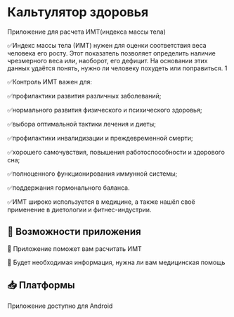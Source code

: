 # Кальтулятор здоровья
Приложение для расчета ИМТ(индекса массы тела)

✅Индекс массы тела (ИМТ) нужен для оценки соответствия веса человека его росту. Этот показатель позволяет определить наличие чрезмерного веса или, наоборот, его дефицит. На основании  этих данных удаётся понять, нужно ли человеку похудеть или поправиться. 1

✅Контроль ИМТ важен для:

✅профилактики развития различных заболеваний; 

✅нормального развития физического и психического здоровья; 

✅выбора оптимальной тактики лечения и диеты; 

✅профилактики инвалидизации и преждевременной смерти; 

✅хорошего самочувствия, повышения работоспособности и здорового сна; 

✅полноценного функционирования иммунной системы; 

✅поддержания гормонального баланса. 

✅ИМТ широко используется в медицине, а также нашёл своё применение в диетологии и фитнес-индустрии.


## 🚀 Возможности приложения
🔼 Приложение поможет вам расчитать ИМТ

🔼 Будет необходимая информация, нужна ли вам медицинская помощь

## 📥 Платформы
Приложение доступно для Android